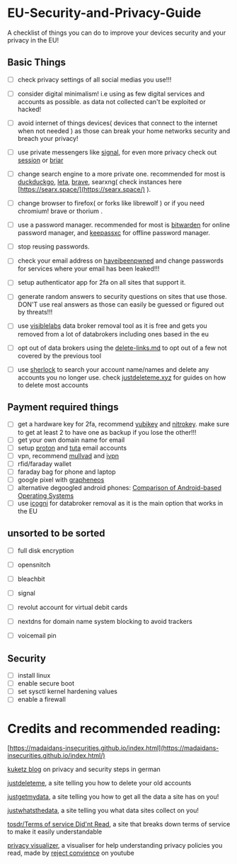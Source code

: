 # EU-Security-and-Privacy-Guide
A checklist of things you can do to improve your devices security and your privacy in the EU!

## Basic Things
- [ ] check privacy settings of all social medias you use!!!
- [ ] consider digital minimalism! i.e using as few digital services and accounts as possible. as data not collected can't be exploited or hacked!
- [ ] avoid internet of things devices( devices that connect to the internet when not needed ) as those can break your home networks security and breach your privacy!
- [ ] use private messengers like [signal](https://signal.org/), for even more privacy check out [session](https://getsession.org/) or [briar](https://briarproject.org/)
- [ ] change search engine to a more private one. recommended for most is [duckduckgo](https://duckduckgo.com/), [leta](https://leta.mullvad.net/), [brave](https://search.brave.com/), searxng( check instances here [https://searx.space/](https://searx.space/) ).
- [ ] change browser to firefox( or forks like librewolf ) or if you need chromium! brave or thorium .
- [ ] use a password manager. recommended for most is [bitwarden](https://bitwarden.com/) for online password manager, and [keepassxc](https://keepassxc.org/) for offline password manager.
- [ ] stop reusing passwords.
- [ ] check your email address on [haveibeenpwned](https://haveibeenpwned.com) and change passwords for services where your email has been leaked!!!
- [ ] setup authenticator app for 2fa on all sites that support it.

- [ ] generate random answers to security questions on sites that use those. DON'T use real answers as those can easily be guessed or figured out by threats!!!
- [ ] use [visiblelabs](https://remover.visiblelabs.org/) data broker removal tool as it is free and gets you removed from a lot of databrokers including ones based in the eu
- [ ] opt out of data brokers using the [delete-links.md](delete-links.md) to opt out of a few not covered by the previous tool
- [ ] use [sherlock](https://github.com/sherlock-project/sherlock) to search your account name/names and delete any accounts you no longer use. check [justdeleteme.xyz](https://justdeleteme.xyz/#) for guides on how to delete most accounts

## Payment required things
- [ ] get a hardware key for 2fa, recommend [yubikey](https://www.yubico.com/) and [nitrokey](https://www.nitrokey.com/). make sure to get at least 2 to have one as backup if you lose the other!!!
- [ ] get your own domain name for email
- [ ] setup [proton](https://proton.me/) and [tuta](https://tuta.com/) email accounts
- [ ] vpn, recommend [mullvad](mullvad.net/en/) and [ivpn](https://www.ivpn.net/en/)
- [ ] rfid/faraday wallet
- [ ] faraday bag for phone and laptop
- [ ] google pixel with [grapheneos](https://grapheneos.org/)
- [ ] alternative degoogled android phones: [Comparison of Android-based Operating Systems](https://eylenburg.github.io/android_comparison.htm)
- [ ] use [icogni](https://incogni.com/) for databroker removal as it is the main option that works in the EU

## unsorted to be sorted
- [ ] full disk encryption
- [ ] opensnitch
- [ ] bleachbit
- [ ] signal


- [ ] revolut account for virtual debit cards
- [ ] nextdns for domain name system blocking to avoid trackers

- [ ] voicemail pin

## Security
- [ ] install linux
- [ ] enable secure boot
- [ ] set sysctl kernel hardening values
- [ ] enable a firewall

# Credits and recommended reading:
[https://madaidans-insecurities.github.io/index.html](https://madaidans-insecurities.github.io/index.html/)

[kuketz blog](https://www.kuketz-blog.de/) on privacy and security steps in german

[justdeleteme](https://justdeleteme.xyz/), a site telling you how to delete your old accounts

[justgetmydata](https://justgetmydata.com), a site telling you how to get all the data a site has on you!

[justwhatsthedata](https://justwhatsthedata.github.io), a site telling you what data sites collect on you!

[tosdr/Terms of service Did'nt Read](https://tosdr.org/en), a site that breaks down terms of service to make it easily understandable

[privacy visualizer](https://rejectconvenience.com/privacy-visualizer/), a visualiser for help understanding privacy policies you read, made by [reject convience](https://www.youtube.com/@rejectconvenience)  on youtube
